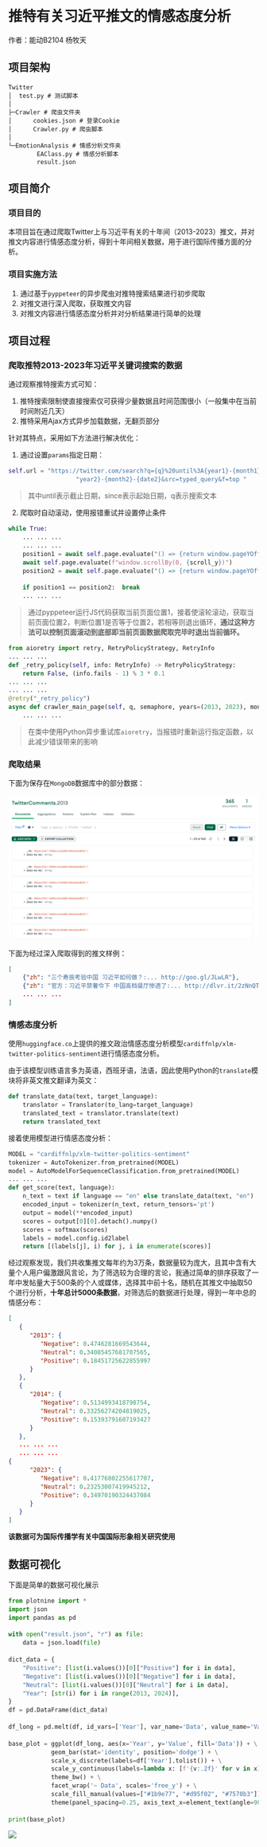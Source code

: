 # 推特有关习近平推文的情感态度分析

作者：能动B2104 杨牧天

## 项目架构

```shell
Twitter
│  test.py # 测试脚本
│
├─Crawler # 爬虫文件夹
│      cookies.json # 登录Cookie
│      Crawler.py # 爬虫脚本
│
└─EmotionAnalysis # 情感分析文件夹
        EAClass.py # 情感分析脚本
        result.json
```

## 项目简介

### 项目目的

本项目旨在通过爬取Twitter上与习近平有关的十年间（2013-2023）推文，并对推文内容进行情感态度分析，得到十年间相关数据，用于进行国际传播方面的分析。

### 项目实施方法

1. 通过基于`pyppeteer`的异步爬虫对推特搜索结果进行初步爬取
2. 对推文进行深入爬取，获取推文内容
3. 对推文内容进行情感态度分析并对分析结果进行简单的处理

## 项目过程

### 爬取推特2013-2023年习近平关键词搜索的数据

通过观察推特搜索方式可知：

1. 推特搜索限制使直接搜索仅可获得少量数据且时间范围很小（一般集中在当前时间附近几天）
2. 推特采用Ajax方式异步加载数据，无翻页部分

针对其特点，采用如下方法进行解决优化：

1. 通过设置`params`指定日期：

```python
self.url = "https://twitter.com/search?q={q}%20until%3A{year1}-{month1}-{date1}%20since%3A{" \
                   "year2}-{month2}-{date2}&src=typed_query&f=top "
```

> 其中until表示截止日期，since表示起始日期，q表示搜索文本

2. 爬取时自动滚动，使用报错重试并设置停止条件

```python
while True:
    ... ... ...
    ... ... ...
	position1 = await self.page.evaluate("() => {return window.pageYOffset}")
	await self.page.evaluate(f"window.scrollBy(0, {scroll_y})")
	position2 = await self.page.evaluate("() => {return window.pageYOffset}")

	if position1 == position2:  break
    ... ... ... 
```

> 通过pyppeteer运行JS代码获取当前页面位置1，接着使滚轮滚动，获取当前页面位置2，判断位置1是否等于位置2，若相等则退出循环，**通过这种方法可以控制页面滚动到底部即当前页面数据爬取完毕时退出当前循环。**

```python
from aioretry import retry, RetryPolicyStrategy, RetryInfo
... ... ... 
def _retry_policy(self, info: RetryInfo) -> RetryPolicyStrategy:
    return False, (info.fails - 1) % 3 * 0.1
... ... ... 
... ... ...
@retry("_retry_policy")
async def crawler_main_page(self, q, semaphore, years=(2013, 2023), months=(1, 12), dates=(1, 31)):
    ... ... ...
```

> 在类中使用Python异步重试库`aioretry`，当报错时重新运行指定函数，以此减少错误带来的影响

### 爬取结果

下面为保存在`MongoDB`数据库中的部分数据：

![](.\picture\MongoDB.png)

下面为经过深入爬取得到的推文样例：

```json
[
    {"zh": "三个寿辰考验中国 习近平如何做？:... http://goo.gl/JLwLR"}, 
    {"zh": "官方：习近平禁奢令下 中国高档餐厅惨透了:... http://dlvr.it/2zNnQT"}, 
    ... ... ...
]
```

### 情感态度分析

使用`huggingface.co`上提供的推文政治情感态度分析模型`cardiffnlp/xlm-twitter-politics-sentiment`进行情感态度分析。

由于该模型训练语言多为英语，西班牙语，法语，因此使用Python的`translate`模块将非英文推文翻译为英文：

```python
def translate_data(text, target_language):
    translator = Translator(to_lang=target_language)
    translated_text = translator.translate(text)
    return translated_text
```

接着使用模型进行情感态度分析：

```python
MODEL = "cardiffnlp/xlm-twitter-politics-sentiment"
tokenizer = AutoTokenizer.from_pretrained(MODEL)
model = AutoModelForSequenceClassification.from_pretrained(MODEL)
... ... ... 
def get_score(text, language):
    n_text = text if language == "en" else translate_data(text, "en")
    encoded_input = tokenizer(n_text, return_tensors='pt')
    output = model(**encoded_input)
    scores = output[0][0].detach().numpy()
    scores = softmax(scores)
    labels = model.config.id2label
    return [(labels[j], i) for j, i in enumerate(scores)]
```

经过观察发现，我们共收集推文每年约为3万条，数据量较为庞大，且其中含有大量个人用户偏激跟风言论，为了筛选较为合理的言论，我通过简单的排序获取了一年中发帖量大于500条的个人或媒体，选择其中前十名，随机在其推文中抽取50个进行分析，**十年总计5000条数据**，对筛选后的数据进行处理，得到一年中总的情感分布：

```json
[
   {
      "2013": {
         "Negative": 0.4746281669543644,
         "Neutral": 0.34085457681707565,
         "Positive": 0.18451725622855997
      }
   },
   {
      "2014": {
         "Negative": 0.5134993418798754,
         "Neutral": 0.33256274204819025,
         "Positive": 0.15393791607193427
      }
   },
   ... ... ...
   ... ... ...
{
      "2023": {
         "Negative": 0.41776802255617707,
         "Neutral": 0.23253007419945212,
         "Positive": 0.34970190324437084
      }
   }
]
```

**该数据可为国际传播学有关中国国际形象相关研究使用**

## 数据可视化

下面是简单的数据可视化展示

```python
from plotnine import *
import json
import pandas as pd

with open("result.json", "r") as file:
    data = json.load(file)

dict_data = {
    "Positive": [list(i.values())[0]["Positive"] for i in data],
    "Negative": [list(i.values())[0]["Negative"] for i in data],
    "Neutral": [list(i.values())[0]["Neutral"] for i in data],
    "Year": [str(i) for i in range(2013, 2024)],
}
df = pd.DataFrame(dict_data)

df_long = pd.melt(df, id_vars=['Year'], var_name='Data', value_name='Value')

base_plot = ggplot(df_long, aes(x='Year', y='Value', fill='Data')) + \
            geom_bar(stat='identity', position='dodge') + \
            scale_x_discrete(labels=df['Year'].tolist()) + \
            scale_y_continuous(labels=lambda x: [f'{v:.2f}' for v in x]) + \
            theme_bw() + \
            facet_wrap('~ Data', scales='free_y') + \
            scale_fill_manual(values=["#1b9e77", "#d95f02", "#7570b3"]) + \
            theme(panel_spacing=0.25, axis_text_x=element_text(angle=90, hjust=1))

print(base_plot)
```

![](D:\Users\DanYang\Desktop\推特有关习近平推文情感态度分析\picture\result.png)

